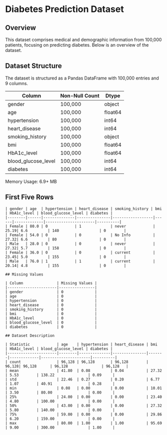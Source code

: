 # Diabetes Prediction Dataset

## Overview

This dataset comprises medical and demographic information from 100,000 patients, focusing on predicting diabetes. Below is an overview of the dataset.

## Dataset Structure

The dataset is structured as a Pandas DataFrame with 100,000 entries and 9 columns.

| Column               | Non-Null Count | Dtype  |
|----------------------|----------------|--------|
| gender               | 100,000        | object |
| age                  | 100,000        | float64|
| hypertension         | 100,000        | int64  |
| heart_disease        | 100,000        | int64  |
| smoking_history      | 100,000        | object |
| bmi                  | 100,000        | float64|
| HbA1c_level          | 100,000        | float64|
| blood_glucose_level  | 100,000        | int64  |
| diabetes             | 100,000        | int64  |

Memory Usage: 6.9+ MB

## First Five Rows

```plaintext
| gender | age  | hypertension | heart_disease | smoking_history | bmi  | HbA1c_level | blood_glucose_level | diabetes |
|--------|------|--------------|---------------|------------------|------|-------------|----------------------|----------|
| Female | 80.0 | 0            | 1             | never            | 25.19| 6.6         | 140                  | 0        |
| Female | 54.0 | 0            | 0             | No Info          | 27.32| 6.6         | 80                   | 0        |
| Male   | 28.0 | 0            | 0             | never            | 27.32| 5.7         | 158                  | 0        |
| Female | 36.0 | 0            | 0             | current          | 23.45| 5.0         | 155                  | 0        |
| Male   | 76.0 | 1            | 1             | current          | 20.14| 4.8         | 155                  | 0        |

## Missing Values

| Column               | Missing Values |
|----------------------|----------------|
| gender               | 0              |
| age                  | 0              |
| hypertension         | 0              |
| heart_disease        | 0              |
| smoking_history      | 0              |
| bmi                  | 0              |
| HbA1c_level          | 0              |
| blood_glucose_level  | 0              |
| diabetes             | 0              |

## Dataset Description

| Statistic            | age    | hypertension | heart_disease | bmi   | HbA1c_level | blood_glucose_level | diabetes |
|----------------------|--------|--------------|---------------|-------|-------------|----------------------|----------|
| count                | 96,128 | 96,128       | 96,128        | 96,128| 96,128      | 96,128               | 96,128   |
| mean                 | 41.80  | 0.08         | 0.04          | 27.32 | 5.53        | 138.22               | 0.09     |
| std                  | 22.46  | 0.27         | 0.20          | 6.77  | 1.07        | 40.91                | 0.28     |
| min                  | 0.08   | 0.00         | 0.00          | 10.01 | 3.50        | 80.00                | 0.00     |
| 25%                  | 24.00  | 0.00         | 0.00          | 23.40 | 4.80        | 100.00               | 0.00     |
| 50%                  | 43.00  | 0.00         | 0.00          | 27.32 | 5.80        | 140.00               | 0.00     |
| 75%                  | 59.00  | 0.00         | 0.00          | 29.86 | 6.20        | 159.00               | 0.00     |
| max                  | 80.00  | 1.00         | 1.00          | 95.69 | 9.00        | 300.00               | 1.00     |
